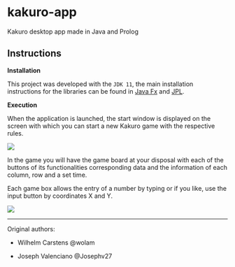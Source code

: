# kakuro-app #
Kakuro desktop app made in Java and Prolog

## Instructions

**Installation**

This project was developed with the `JDK 11`, the main installation instructions for the libraries can be found in 
[Java Fx](https://www.jetbrains.com/help/idea/javafx.html) and [JPL](https://www.swi-prolog.org/FAQ/Java.html).

**Execution**

When the application is launched, the start window is displayed on the screen with which you can start a new Kakuro game with the respective rules.

![](https://raw.githubusercontent.com/Wolam/IC-4700/master/docs/inicio.png)

In the game you will have the game board at your disposal
with each of the buttons of its functionalities
corresponding data and the information of each column, row and a set time.

Each game box allows the entry of a number by typing or if you like, use the input button by coordinates
X and Y.

![](https://raw.githubusercontent.com/Wolam/IC-4700/master/docs/tablero_vacio.png)

---
Original authors:

- Wilhelm Carstens @wolam

- Joseph Valenciano @Josephv27


